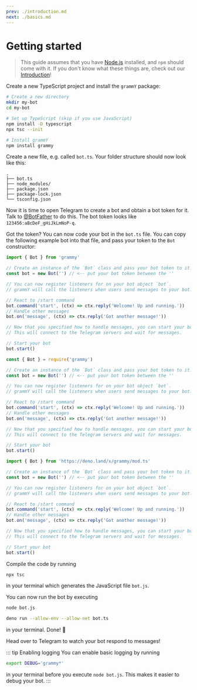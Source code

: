 ```yaml
---
prev: ./introduction.md
next: ./basics.md
---
```


# Getting started

> This guide assumes that you have [Node.js](https://nodejs.org) installed, and `npm` should come with it.
> If you don't know what these things are, check out our [Introduction](./introduction.md)!

Create a new TypeScript project and install the `grammY` package:

```bash
# Create a new directory
mkdir my-bot
cd my-bot

# Set up TypeScript (skip if you use JavaScript)
npm install -D typescript
npx tsc --init

# Install grammY
npm install grammy
```

Create a new file, e.g. called `bot.ts`.
Your folder structure should now look like this:

```asciiart:no-line-numbers
.
├── bot.ts
├── node_modules/
├── package.json
├── package-lock.json
└── tsconfig.json
```

Now it is time to open Telegram to create a bot and obtain a bot token for it.
Talk to [@BotFather](https://telegram.me/BotFather) to do this.
The bot token looks like `123456:aBcDeF_gHiJkLmNoP-q`.

Got the token? You can now code your bot in the `bot.ts` file.
You can copy the following example bot into that file, and pass your token to the `Bot` constructor:

<CodeGroup>
 <CodeGroupItem title="TS">

```ts
import { Bot } from 'grammy'

// Create an instance of the `Bot` class and pass your bot token to it.
const bot = new Bot('') // <-- put your bot token between the ''

// You can now register listeners for on your bot object `bot`.
// grammY will call the listeners when users send messages to your bot.

// React to /start command
bot.command('start', (ctx) => ctx.reply('Welcome! Up and running.'))
// Handle other messages
bot.on('message', (ctx) => ctx.reply('Got another message!'))

// Now that you specified how to handle messages, you can start your bot.
// This will connect to the Telegram servers and wait for messages.

// Start your bot
bot.start()
```

 </CodeGroupItem>
 <CodeGroupItem title="JS">

```js
const { Bot } = require('grammy')

// Create an instance of the `Bot` class and pass your bot token to it.
const bot = new Bot('') // <-- put your bot token between the ''

// You can now register listeners for on your bot object `bot`.
// grammY will call the listeners when users send messages to your bot.

// React to /start command
bot.command('start', (ctx) => ctx.reply('Welcome! Up and running.'))
// Handle other messages
bot.on('message', (ctx) => ctx.reply('Got another message!'))

// Now that you specified how to handle messages, you can start your bot.
// This will connect to the Telegram servers and wait for messages.

// Start your bot
bot.start()
```

 </CodeGroupItem>
 <CodeGroupItem title="Deno">

```ts
import { Bot } from 'https://deno.land/x/grammy/mod.ts'

// Create an instance of the `Bot` class and pass your bot token to it.
const bot = new Bot('') // <-- put your bot token between the ''

// You can now register listeners for on your bot object `bot`.
// grammY will call the listeners when users send messages to your bot.

// React to /start command
bot.command('start', (ctx) => ctx.reply('Welcome! Up and running.'))
// Handle other messages
bot.on('message', (ctx) => ctx.reply('Got another message!'))

// Now that you specified how to handle messages, you can start your bot.
// This will connect to the Telegram servers and wait for messages.

// Start your bot
bot.start()
```

 </CodeGroupItem>
</CodeGroup>

Compile the code by running

```bash
npx tsc
```

in your terminal which generates the JavaScript file `bot.js`.

You can now run the bot by executing

<CodeGroup>
  <CodeGroupItem title="Node" active>

```bash
node bot.js
```

 </CodeGroupItem>
 <CodeGroupItem title="Deno">

```bash
deno run --allow-env --allow-net bot.ts
```

 </CodeGroupItem>
</CodeGroup>

in your terminal.
Done! :tada:

Head over to Telegram to watch your bot respond to messages!

::: tip Enabling logging
You can enable basic logging by running

```bash
export DEBUG='grammy*'
```

in your terminal before you execute `node bot.js`.
This makes it easier to debug your bot.
:::
